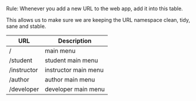 
Rule: Whenever you add a new URL to the web app, add it into this table.

This allows us to make sure we are keeping the URL namespace clean, tidy, sane and stable.


 URL         |  Description        
----------   | ------------- 
 /           |  main menu           
 /student    |  student main menu  
 /instructor |  instructor main menu
 /author     |  author main menu
 /developer  |  developer main menu
 
 
